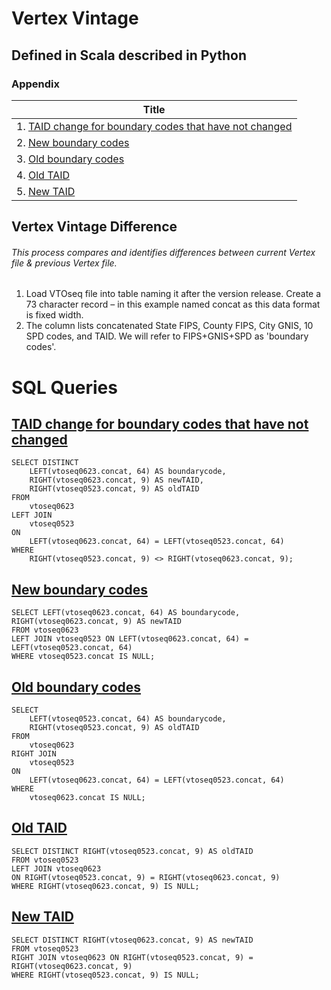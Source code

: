 # Vertex Vintage  
## Defined in Scala described in Python

### Appendix
| Title                                                                            |
|----------------------------------------------------------------------------------|
| 1. [TAID change for boundary codes that have not changed](#taid-change)          | 
| 2. [New boundary codes](#new-boundary-codes)                                     |
| 3. [Old boundary codes](#old-boundary-codes)                                     |
| 4. [Old TAID](#old-taid)                                                         |
| 5. [New TAID](#new-taid)                                                         |





## Vertex Vintage Difference

###### This process compares and identifies differences between current Vertex file & previous Vertex file.
1. Load VTOseq file into table naming it after the version release.  Create a 73 character record – in this example named concat as this data format is fixed width.
2. The column lists concatenated State FIPS, County FIPS, City GNIS, 10 SPD codes, and TAID.  We will refer to FIPS+GNIS+SPD as 'boundary codes'.
          
# SQL Queries  
## [TAID change for boundary codes that have not changed](#taid-change) 

```
SELECT DISTINCT
    LEFT(vtoseq0623.concat, 64) AS boundarycode,
    RIGHT(vtoseq0623.concat, 9) AS newTAID,
    RIGHT(vtoseq0523.concat, 9) AS oldTAID
FROM
    vtoseq0623
LEFT JOIN
    vtoseq0523
ON
    LEFT(vtoseq0623.concat, 64) = LEFT(vtoseq0523.concat, 64)
WHERE
    RIGHT(vtoseq0523.concat, 9) <> RIGHT(vtoseq0623.concat, 9);
```

## [New boundary codes](#new-boundary-codes)  

```
SELECT LEFT(vtoseq0623.concat, 64) AS boundarycode, RIGHT(vtoseq0623.concat, 9) AS newTAID
FROM vtoseq0623
LEFT JOIN vtoseq0523 ON LEFT(vtoseq0623.concat, 64) = LEFT(vtoseq0523.concat, 64)
WHERE vtoseq0523.concat IS NULL;
```

## [Old boundary codes](#old-boundary-codes) 

```
SELECT 
    LEFT(vtoseq0523.concat, 64) AS boundarycode,
    RIGHT(vtoseq0523.concat, 9) AS oldTAID 
FROM 
    vtoseq0623 
RIGHT JOIN 
    vtoseq0523 
ON 
    LEFT(vtoseq0623.concat, 64) = LEFT(vtoseq0523.concat, 64) 
WHERE 
    vtoseq0623.concat IS NULL;
```

## [Old TAID](#old-taid)

```
SELECT DISTINCT RIGHT(vtoseq0523.concat, 9) AS oldTAID
FROM vtoseq0523
LEFT JOIN vtoseq0623
ON RIGHT(vtoseq0523.concat, 9) = RIGHT(vtoseq0623.concat, 9)
WHERE RIGHT(vtoseq0623.concat, 9) IS NULL;
```

## [New TAID](#new-taid) 

```
SELECT DISTINCT RIGHT(vtoseq0623.concat, 9) AS newTAID
FROM vtoseq0523
RIGHT JOIN vtoseq0623 ON RIGHT(vtoseq0523.concat, 9) = RIGHT(vtoseq0623.concat, 9)
WHERE RIGHT(vtoseq0523.concat, 9) IS NULL;
```
